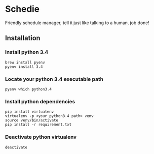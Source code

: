 # Schedie
Friendly schedule manager, tell it just like talking to a human, job done!

## Installation

### Install python 3.4
```
brew install pyenv
pyenv install 3.4
```

### Locate your python 3.4 executable path
```
pyenv which python3.4
```

### Install python dependencies
```
pip install virtualenv
virtualenv -p <your python3.4 path> venv
source venv/bin/activate
pip install -r requirement.txt
```

### Deactivate python virtualenv
```
deactivate
```
